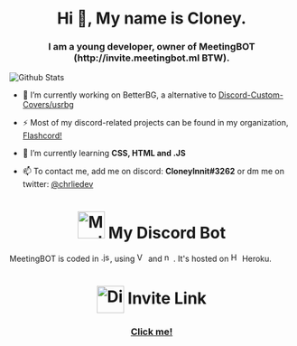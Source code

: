 <h1 align="center">Hi 👋, My name is Cloney.</h1>
<h3 align="center">I am a young developer, owner of MeetingBOT (http://invite.meetingbot.ml BTW).</h3>

![Github Stats](https://github-readme-stats.vercel.app/api?username=cloneyinnit&theme=material-palenight)
- 🔭 I’m currently working on BetterBG, a alternative to [Discord-Custom-Covers/usrbg](https://github.com/Discord-Custom-Covers/usrbg)

- ⚡ Most of my discord-related projects can be found in my organization, [Flashcord!](https://github.com/Flashc0rd)

- 🌱 I’m currently learning **CSS, HTML and .JS**

- 📫 To contact me, add me on discord: **CloneyInnit#3262** or dm me on twitter: [@chrliedev](https://twitter.com/chrliedev)

<h1 align="center"><img src="https://cdn.discordapp.com/attachments/729937607949156352/808431452852191242/spotkaniebot_2.0.png" width="48" height="48" alt="MeetingBOT"> My Discord Bot</h1>


MeetingBOT is coded in <img src="https://upload.wikimedia.org/wikipedia/commons/thumb/9/99/Unofficial_JavaScript_logo_2.svg/1200px-Unofficial_JavaScript_logo_2.svg.png" width="16" height="16" alt=".js">, using <img src="https://dashboard.snapcraft.io/site_media/appmedia/2019/05/code512.png" width="16" height="16" alt="VsCode Insider"> and <img src="https://seeklogo.com/images/N/nodejs-logo-FBE122E377-seeklogo.com.png" width="16" height="16" alt="node.js">. It's hosted on <img src="https://brand.heroku.com/static/media/heroku-logo-solid.ab0c1b46.svg" width="16" height="16" alt="Heroku"> Heroku.

<h1 align="center"><img align="center" src="https://discord.com/assets/f8389ca1a741a115313bede9ac02e2c0.svg" width="48" height="48" alt="Discord"> Invite Link</h3>

<a href="http://invite.meetingbot.ml">
    <h3 align="center">Click me!</p>
</a>
